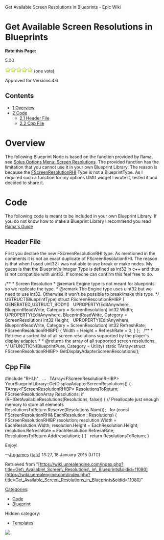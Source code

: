 Get Available Screen Resolutions in Blueprints - Epic Wiki                    

Get Available Screen Resolutions in Blueprints
==============================================

**Rate this Page:**

5.00

![](/extensions/VoteNY/images/star_on.gif)![](/extensions/VoteNY/images/star_on.gif)![](/extensions/VoteNY/images/star_on.gif)![](/extensions/VoteNY/images/star_on.gif)![](/extensions/VoteNY/images/star_on.gif) (one vote)

Approved for Versions:4.6

Contents
--------

*   [1 Overview](#Overview)
*   [2 Code](#Code)
    *   [2.1 Header File](#Header_File)
    *   [2.2 Cpp File](#Cpp_File)

Overview
========

The following Blueprint Node is based on the function provided by Rama, see [Solus Options Menu: Screen Resolutions](https://wiki.unrealengine.com/index.php?title=Solus_C%2B%2B_Tutorials&oldid=9371#Solus_Options_Menu:_Screen_Resolutions). The provided function has the limitation that you cannot use it in your own Blueprint Library. The reason is because the [FScreenResolutionRHI](https://docs.unrealengine.com/latest/INT/API/Runtime/RHI/FScreenResolutionRHI/index.html) Type is not a BlueprintType. As I required such a function for my options UMG widget I wrote it, tested it and decided to share it.

Code
====

The following code is meant to be included in your own Blueprint Library. If you do not know how to make a Blueprint Library I recommend you read [Rama's Guide](/Blueprint_Function_Library,_Create_Your_Own_to_Share_With_Others "Blueprint Function Library, Create Your Own to Share With Others")

Header File
-----------

First you declare the new FScreenResolutionRHI type. As mentioned in the comments it is not an exact duplicate of FScreenResolutionRHI. The reason is that when I used uint32 I was not able to use break or make nodes. My guess is that the Blueprint's Integer Type is defined as int32 in c++ and thus is not compatible with uint32. If someone can confirm this feel free to do.

/\*\*
 \* Screen Resolution
 \* @remark Engine type is not meant for blueprints so we replicate the type.
 \* @remark The Engine type uses uint32 but we need to use int32. Otherwise it won't be possible to break/make this type.
 \*/
USTRUCT(BlueprintType)
struct FScreenResolutionRHIBP
{
	GENERATED\_USTRUCT\_BODY()
 
	UPROPERTY(EditAnywhere, BlueprintReadWrite, Category \= ScreenResolution)
	int32 Width;
 
	UPROPERTY(EditAnywhere, BlueprintReadWrite, Category \= ScreenResolution)
	int32 Height;
 
	UPROPERTY(EditAnywhere, BlueprintReadWrite, Category \= ScreenResolution)
	int32 RefreshRate;
 
	FScreenResolutionRHIBP()
	{
		Width \= Height \= RefreshRate \= 0;
	}
};
 
/\*\*
 \* Retrieve a sorted list of all screen resolutions supported by the player's display adapter.
 \*
 \* @returns the array of all supported screen resolutions.
 \*/
UFUNCTION(BlueprintPure, Category \= Utility)
static TArray<struct FScreenResolutionRHIBP\> GetDisplayAdapterScreenResolutions();

Cpp File
--------

#include "RHI.h"
 
...
 
TArray<FScreenResolutionRHIBP\> YourBlueprintLibrary::GetDisplayAdapterScreenResolutions()
{
	TArray<FScreenResolutionRHIBP\> ResolutionsToReturn;
	FScreenResolutionArray Resolutions;
	if (RHIGetAvailableResolutions(Resolutions, false))
	{
		// Preallocate just enough memory to store all elements
		ResolutionsToReturn.Reserve(Resolutions.Num());
 
		for (const FScreenResolutionRHI& EachResolution : Resolutions)
		{
			FScreenResolutionRHIBP resolution;
			resolution.Width \= EachResolution.Width;
			resolution.Height \= EachResolution.Height;
			resolution.RefreshRate \= EachResolution.RefreshRate;
 
			ResolutionsToReturn.Add(resolution);
		}
	}
 
	return ResolutionsToReturn;
}

Enjoy!

\--[Jtpgames](/index.php?title=User:Jtpgames&action=edit&redlink=1 "User:Jtpgames (page does not exist)") ([talk](/index.php?title=User_talk:Jtpgames&action=edit&redlink=1 "User talk:Jtpgames (page does not exist)")) 13:27, 18 January 2015 (UTC)

Retrieved from "[https://wiki.unrealengine.com/index.php?title=Get\_Available\_Screen\_Resolutions\_in\_Blueprints&oldid=11080](https://wiki.unrealengine.com/index.php?title=Get_Available_Screen_Resolutions_in_Blueprints&oldid=11080)"

[Categories](/Special:Categories "Special:Categories"):

*   [Code](/Category:Code "Category:Code")
*   [Blueprint](/Category:Blueprint "Category:Blueprint")

Hidden category:

*   [Templates](/Category:Templates "Category:Templates")

  ![](https://tracking.unrealengine.com/track.png)